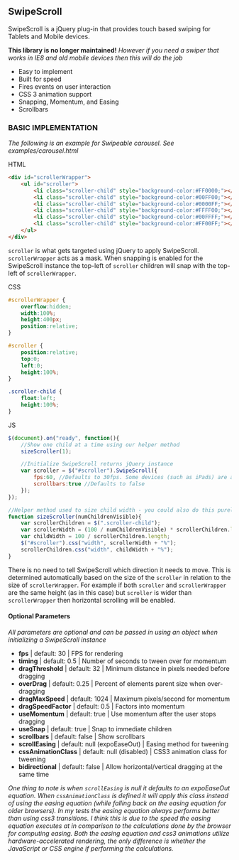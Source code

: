 ## SwipeScroll

SwipeScroll is a jQuery plug-in that provides touch based swiping for Tablets and Mobile devices.

**This library is no longer maintained!**
*However if you need a swiper that works in IE8 and old mobile devices then this will do the job*

- Easy to implement
- Built for speed
- Fires events on user interaction
- CSS 3 animation support
- Snapping, Momentum, and Easing
- Scrollbars

### BASIC IMPLEMENTATION
*The following is an example for Swipeable carousel. See examples/carousel.html*

HTML
```html
<div id="scrollerWrapper">
	<ul id="scroller">
		<li class="scroller-child" style="background-color:#FF0000;"></li>
		<li class="scroller-child" style="background-color:#00FF00;"></li>
		<li class="scroller-child" style="background-color:#0000FF;"></li>
		<li class="scroller-child" style="background-color:#FFFF00;"></li>
		<li class="scroller-child" style="background-color:#00FFFF;"></li>
		<li class="scroller-child" style="background-color:#FF00FF;"></li>
	</ul>
</div>
```
```scroller``` is what gets targeted using jQuery to apply SwipeScroll.
```scrollerWrapper``` acts as a mask.
When snapping is enabled for the SwipeScroll instance the top-left of ```scroller``` children will snap with the top-left of ```scrollerWrapper```.

CSS
```css
#scrollerWrapper {
	overflow:hidden;
	width:100%;
	height:400px;
	position:relative;
}

#scroller {
	position:relative;
	top:0;
	left:0;
	height:100%;
}

.scroller-child {
	float:left;
	height:100%;
}
```

JS
```javascript
$(document).on("ready", function(){
	//Show one child at a time using our helper method
	sizeScroller(1);

	//Initialize SwipeScroll returns jQuery instance
	var scroller = $("#scroller").SwipeScroll({
		fps:60, //Defaults to 30fps. Some devices (such as iPads) are able to run at 60fps
		scrollbars:true //Defaults to false
	});
});

//Helper method used to size child width - you could also do this purely with CSS
function sizeScroller(numChildrenVisible){
	var scrollerChildren = $(".scroller-child");
	var scrollerWidth = (100 / numChildrenVisible) * scrollerChildren.length;
	var childWidth = 100 / scrollerChildren.length;
	$("#scroller").css("width", scrollerWidth + "%");
	scrollerChildren.css("width", childWidth + "%");
}
```
There is no need to tell SwipeScroll which direction it needs to move. This is determined automatically based on the size of the ```scroller``` in relation to the size of ```scrollerWrapper```. For example if both ```scroller``` and ```scrollerWrapper``` are the same height (as in this case) but ```scroller``` is wider than ```scrollerWrapper``` then horizontal scrolling will be enabled.

#### Optional Parameters
*All parameters are optional and can be passed in using an object when initializing a SwipeScroll instance*

- **fps** | 				default: 30						| FPS for rendering
- **timing** | 				default: 0.5					| Number of seconds to tween over for momentum
- **dragThreshold** | 		default: 32						| Minimum distance in pixels needed before dragging
- **overDrag** | 			default: 0.25					| Percent of elements parent size when over-dragging
- **dragMaxSpeed** | 		default: 1024					| Maximum pixels/second for momentum
- **dragSpeedFactor** | 	default: 0.5					| Factors into momentum
- **useMomentum** | 		default: true					| Use momentum after the user stops dragging
- **useSnap** | 			default: true					| Snap to immediate children
- **scrollbars** | 			default: false					| Show scrollbars
- **scrollEasing** | 		default: null (expoEaseOut)		| Easing method for tweening
- **cssAnimationClass** | 	default: null (disabled)		| CSS3 animation class for tweening
- **bidirectional** | 		default: false					| Allow horizontal/vertical dragging at the same time

*One thing to note is when ```scrollEasing``` is null it defaults to an expoEaseOut equation. When ```cssAnimationClass``` is defined it will apply this class instead of using the easing equation (while falling back on the easing equation for older browsers). In my tests the easing equation always performs better than using css3 transitions. I think this is due to the speed the easing equation executes at in comparison to the calculations done by the browser for computing easing. Both the easing equation and css3 animations utilize hardware-accelerated rendering, the only difference is whether the JavaScript or CSS engine if performing the calculations.*